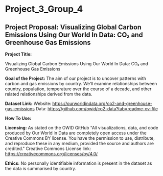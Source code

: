 # Project_3_Group_4

## Project Proposal: Visualizing Global Carbon Emissions Using Our World In Data: CO₂ and Greenhouse Gas Emissions

**Project Title:**

Visualizing Global Carbon Emissions Using Our World In Data: CO₂ and Greenhouse Gas Emissions

**Goal of the Project:**
The aim of our project is to uncover patterns with carbon and gas emissions by country. We'll examine relationships between country, population, temperature over the course of a decade, and other related relationships derived from the data.

**Dataset Link:**
Website: https://ourworldindata.org/co2-and-greenhouse-gas-emissions
Data: https://github.com/owid/co2-data?tab=readme-ov-file

**How To Use:**


**Licensing:**
As stated on the OWID GitHub "All visualizations, data, and code produced by Our World in Data are completely open access under the Creative Commons BY license. You have the permission to use, distribute, and reproduce these in any medium, provided the source and authors are credited."
Creative Commons License link: https://creativecommons.org/licenses/by/4.0/

**Ethics:**
No personally identifiable information is present in the dataset as the data is summarised by country.  










